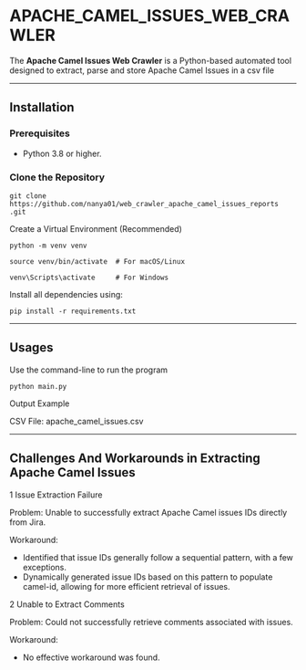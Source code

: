 # APACHE_CAMEL_ISSUES_WEB_CRAWLER

The **Apache Camel Issues Web Crawler** is a Python-based automated tool designed to extract, parse and store Apache Camel Issues in a csv file

---


## Installation

### Prerequisites


- Python 3.8 or higher.

### Clone the Repository

```
git clone https://github.com/nanya01/web_crawler_apache_camel_issues_reports
.git
```

Create a Virtual Environment (Recommended)
```
python -m venv venv

source venv/bin/activate  # For macOS/Linux

venv\Scripts\activate     # For Windows
```

Install all dependencies using:

```
pip install -r requirements.txt
```

---

## Usages
Use the command-line to run the program
```
python main.py
```

Output Example

CSV File: apache_camel_issues.csv

---

## Challenges And Workarounds in Extracting Apache Camel Issues

1️ Issue Extraction Failure

Problem: Unable to successfully extract Apache Camel issues IDs directly from Jira.

Workaround:
- Identified that issue IDs generally follow a sequential pattern, with a few exceptions.
- Dynamically generated issue IDs based on this pattern to populate camel-id, allowing for more efficient retrieval of issues.

2️ Unable to Extract Comments

Problem: Could not successfully retrieve comments associated with issues.

Workaround:
- No effective workaround was found.

